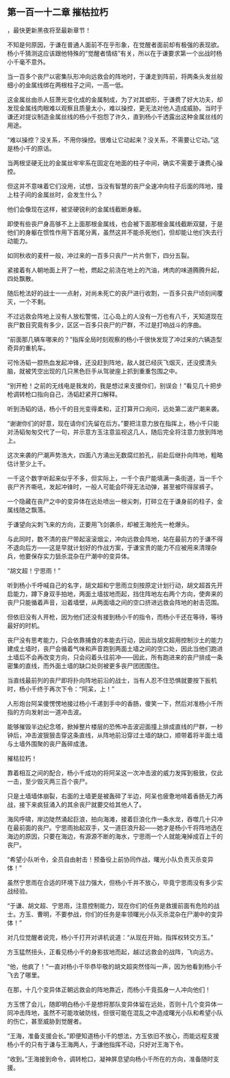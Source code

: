 ## 第一百一十二章 摧枯拉朽
，最快更新黑夜将至最新章节！

不知是何原因，于谦在普通人面前不在乎形象，在觉醒者面前却有极强的表现欲。杨小千猜测这应该跟他特殊的“觉醒者情结”有关，所以在于谦要求第一个出战时杨小千毫不意外。

当一百多个丧尸以密集队形冲向远救会的阵地时，于谦走到阵前，将两条头发丝般细小的金属线绑在两根柱子之间，一高一低。

这金属丝由杀人狂萧光变化成的金属制成，为了对其塑形，于谦费了好大功夫，却发现金属线肉眼难以观察且质量太小，难以操控，更无法对他人造成威胁。当时于谦还对提议制造金属丝线的杨小千抱怨了许久，直到杨小千透露出这种金属丝线的用途。

“难以操控？没关系，不用你操控。很难让它动起来？没关系，不需要让它动。”这是杨小千的原话。

当两根坚硬无比的金属丝牢牢系在固定在地面的柱子中间，确实不需要于谦费心操控。

但这并不意味着它们没用，试想，当没有智慧的丧尸全速冲向柱子后面的阵地，撞上柱子间的金属丝时，会发生什么？

他们会像现在这样，被坚硬锐利的金属线截断身躯。

即使有些丧尸身高够不上上面那根金属线，也会被下面那根金属线截断双腿，于是他们的身躯在惯性作用下首尾分离，虽然这并不能杀死他们，但却能让他们失去行动能力。

如同秋收的麦秆一般，冲过来的一百多只丧尸一片片倒下，四分五裂。

紧接着有人朝地面上开了一枪，燃起之前浇在地上的汽油，烤肉的味道腾腾升起，四处飘散。

随后枪法好的战士一一点射，对尚未死亡的丧尸进行收割，一百多只丧尸顷刻间覆灭，一个不剩。

不过远救会阵地上没有人放松警惕，江心岛上的人没有一万也有八千，天知道现在丧尸数目究竟有多少，区区一百多只丧尸的尸群，不过是打响战斗的序曲。

“前面那几辆车哪来的？”指挥全局时刻观察的杨小千很快发现了冲过来的六辆造型奇异的重机车。

可怜汤韬一腔热血发起冲锋，还没赶到阵地，敌人就已经灰飞烟灭，还没摸清头脑，就被凭空出现的几只黑色巨手从驾驶座上抓到重重包围之中。

“别开枪！之前的无线电是我发的，我是想过来支援你们，别误会！”看见几十把步枪调转枪口指向自己，汤韬赶紧开口解释。

听到汤韬的话，杨小千的目光变得柔和，正打算开口询问，远处第二波尸潮来袭。

“谢谢你们的好意，现在请你们先留在后方。”要把注意力放在指挥上，杨小千只能对汤韬匆匆交代了一句，并示意方玉注意监视这几人，随后完全将注意力放到阵地上。

这次来袭的尸潮声势浩大，四面八方涌出无数腐烂脸孔，前赴后继扑向阵地，粗略估计至少上千。

一千这个数字听起来似乎不多，但实际上，一千个丧尸能填满一条街道，当一千个丧尸齐齐嘶吼，发起冲锋时，一般人可能会吓得无法动弹，甚至被吓得尿裤子。

一个隐藏在丧尸之中的变异体在远处喷出一根尖刺，打碎立在于谦身前的柱子，金属线随之飘落。

于谦望向尖刺飞来的方向，正要用飞剑袭杀，却被王海抢先一枪爆头。

与此同时，数不清的丧尸带起滚滚烟尘，冲向远救会阵地，站在最前方的于谦不得不退向后方――这是早就计划好的作战方案，于谦宝贵的能力不应被用来清理杂兵，他要保存实力狙杀混杂在尸潮中的变异体。

“胡文超！宁思雨！”

听到杨小千呼喊自己的名字，胡文超和宁思雨立刻按原定计划行动，胡文超首先开启能力，蹲下身双手拍地，两面土墙拔地而起，挡住阵地左右两个方向，使奔来的丧尸只能循着声音，沿着墙壁，从两面墙之间的空口挤进远救会阵地的射击范围。

但依旧没有人开枪，因为他们还没有接到杨小千的指令，而杨小千还在等待，等待最好的时机。

丧尸没有思考能力，只会依靠捕食的本能去行动，因此当胡文超用控制沙土的能力建成土墙时，丧尸会循着气味和声音跑到两面土墙之间的空口处，因此当他们跑进土墙后不会再改变方向，只会闷着头往前冲――因此，所有跑进来的丧尸排成一条密集的直线，而外面土墙的缺口处则被更多丧尸团团围住。

当直线最前列的丧尸即将扑向阵地前沿的战士，当有人忍不住恐惧就要按下扳机时，杨小千终于再次下令：“阿呆，上！”

人形炮台阿呆傻愣愣地接过杨小千递到手中的香肠，傻笑一下，然后对准杨小千所指的方向发射出一道冲击波。

能够摧毁半边纪念塔，掀掉整片楼层的恐怖冲击波迎面撞上排成直线的尸群，一秒钟后，冲击波狠狠击穿这条直线，从阵地前沿穿过土墙的缺口，顺带着将半面土墙与土墙外围聚的丧尸轰碎成渣。

摧枯拉朽！

靠着相互之间的配合，杨小千成功的将阿呆这一次冲击波的威力发挥到极致，仅此一击，至少毁灭两三百个丧尸。

只是土墙墙体崩裂，右面的土墙更是被轰碎了半边，阿呆也疲惫地啃着香肠无力再战，接下来疯狂涌入的其余丧尸就要交给其他人了。

海风呼啸，岸边陡然涌起巨浪，拍向海滩，接着巨浪化作一条水龙，吞噬几十只冲在最前面的丧尸。宁思雨抬起双手，又一道巨浪升起――她才是杨小千将阵地选在海边的原因，只要在海边，有源源不断的海水，宁思雨一个人就能淹掉成百上千的丧尸。

“希望小队听令，全员自由射击！预备役上前协同作战，曙光小队负责灭杀变异体！”

虽然宁思雨在合适的环境下战力强大，但杨小千并不放心，毕竟宁思雨没有多少实战经验。

“于谦、胡文超、宁思雨，注意控制能力，现在你们的任务是救援前面有危险的战士。方玉、曹明，不要参战，你们的任务是率领曙光小队灭杀混杂在尸潮中的变异体！”

对几位觉醒者说完，杨小千打开对讲机说道：“从现在开始，指挥权转交方玉。”

方玉猛然扭头，正看见杨小千的身影拔地而起，越过远救会的战阵，飞向远方。

“他，他疯了！”一直对杨小千毕恭毕敬的胡文超突然怪叫一声，因为他看到杨小千飞去了哪里。

在那，十几个变异体正朝远救会的阵地靠近，而杨小千竟孤身一人冲向他们！

方玉愣了会儿，随即明白杨小千是想将那队变异体留在远处，否则十几个变异体一同冲击阵地，虽然不可能攻破防线，但很可能在混乱之中造成曙光小队和希望小队的伤亡，甚至威胁到觉醒者。

“王海，准备支援会长。”即便知道杨小千的想法，方玉依旧不放心，而能远程支援杨小千的只有于谦与王海两人，于谦他指挥不动，只好对王海下令。

“收到。”王海接到命令，调转枪口，凝神屏息望向杨小千所在的方向，准备随时支援。


